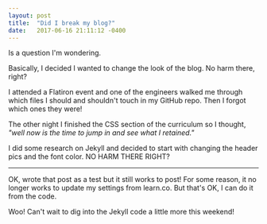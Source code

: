 ```yaml
---
layout: post
title:  "Did I break my blog?"
date:   2017-06-16 21:11:12 -0400
---
```



Is a question I'm wondering. 

Basically, I decided I wanted to change the look of the blog. No harm there, right?

I attended a Flatiron event and one of the engineers walked me through which files I should and shouldn't touch in my GitHub repo. Then I forgot which ones they were! 

The other night I finished the CSS section of the curriculum so I thought, *"well now is the time to jump in and see what I retained."* 

I did some research on Jekyll and decided to start with changing the header pics and the font color. NO HARM THERE RIGHT?

------

OK, wrote that post as a test but it still works to post! For some reason, it no longer works to update my settings from learn.co. But that's OK, I can do it from the code. 

Woo! Can't wait to dig into the Jekyll code a little more this weekend!
